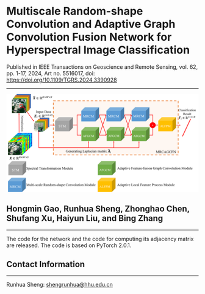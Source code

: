# Multiscale Random-shape Convolution and Adaptive Graph Convolution Fusion Network for Hyperspectral Image Classification

Published in IEEE Transactions on Geoscience and Remote Sensing, vol. 62, pp. 1-17, 2024, Art no. 5516017, doi: https://doi.org/10.1109/TGRS.2024.3390928

----------
![image](https://github.com/shengrunhua/MRCAGCFN/blob/main/Overview%20of%20proposed%20MRCAGCFN.png)
## Hongmin Gao, Runhua Sheng, Zhonghao Chen, Shufang Xu, Haiyun Liu, and Bing Zhang
----------
The code for the network and the code for computing its adjacency matrix are released. The code is based on PyTorch 2.0.1.
## Contact Information
----------
Runhua Sheng: shengrunhua@hhu.edu.cn
